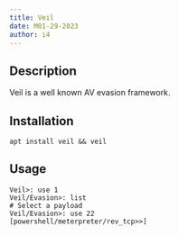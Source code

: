 ```yaml
---
title: Veil
date: M01-29-2023
author: i4
---
```


## Description
Veil is a well known AV evasion framework.

## Installation
`apt install veil && veil`

## Usage
```
Veil>: use 1
Veil/Evasion>: list
# Select a payload
Veil/Evasion>: use 22
[powershell/meterpreter/rev_tcp>>] 

```

